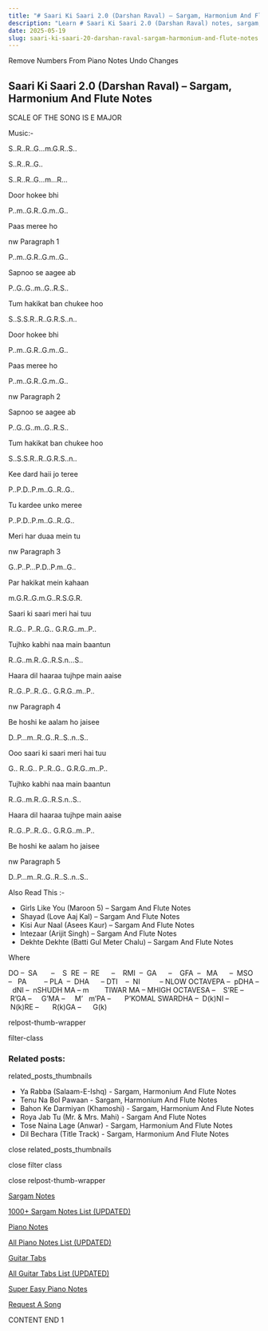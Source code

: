 ```yaml
---
title: "# Saari Ki Saari 2.0 (Darshan Raval) – Sargam, Harmonium And Flute Notes"
description: "Learn # Saari Ki Saari 2.0 (Darshan Raval) notes, sargam, harmonium notations and flute notes. Easy step-by-step tutorial for beginners."
date: 2025-05-19
slug: saari-ki-saari-20-darshan-raval-sargam-harmonium-and-flute-notes
---
```


Remove Numbers From Piano Notes
Undo Changes



## Saari Ki Saari 2.0 (Darshan Raval) – Sargam, Harmonium And Flute Notes



SCALE OF THE SONG IS E MAJOR



Music:-



S..R..R..G…m.G.R..S..



S..R..R..G..



S..R..R..G…m…R…



Door hokee bhi



P..m..G.R..G.m..G..



Paas meree ho



nw Paragraph 1

P..m..G.R..G.m..G..



Sapnoo se aagee ab



P..G..G..m..G..R.S..



Tum hakikat ban chukee hoo



S..S.S.R..R..G.R.S..n..



Door hokee bhi



P..m..G.R..G.m..G..



Paas meree ho



P..m..G.R..G.m..G..

nw Paragraph 2



Sapnoo se aagee ab



P..G..G..m..G..R.S..



Tum hakikat ban chukee hoo



S..S.S.R..R..G.R.S..n..



Kee dard haii jo teree



P..P.D..P.m..G..R..G..



Tu kardee unko meree



P..P.D..P.m..G..R..G..



Meri har duaa mein tu



nw Paragraph 3

G..P..P…P.D..P.m..G..



Par hakikat mein kahaan



m.G.R..G.m.G..R.S.G.R.



Saari ki saari meri hai tuu



R..G.. P..R..G.. G.R.G..m..P..



Tujhko kabhi naa main baantun



R..G..m.R..G..R.S.n…S..



Haara dil haaraa tujhpe main aaise



R..G..P..R..G.. G.R.G..m..P..

nw Paragraph 4



Be hoshi ke aalam ho jaisee



D..P…m..R..G..R..S..n..S..



Ooo saari ki saari meri hai tuu



G.. R..G.. P..R..G.. G.R.G..m..P..



Tujhko kabhi naa main baantun



R..G..m.R..G..R.S.n..S..



Haara dil haaraa tujhpe main aaise



R..G..P..R..G.. G.R.G..m..P..



Be hoshi ke aalam ho jaisee



nw Paragraph 5

D..P…m..R..G..R..S..n..S..



Also Read This :-



* Girls Like You (Maroon 5) – Sargam And Flute Notes
* Shayad (Love Aaj Kal) – Sargam And Flute Notes
* Kisi Aur Naal (Asees Kaur) – Sargam And Flute Notes
* Intezaar (Arijit Singh) – Sargam And Flute Notes
* Dekhte Dekhte (Batti Gul Meter Chalu) – Sargam And Flute Notes



Where



DO –  SA       –    S  RE  –  RE      –    RMI  –  GA      –    GFA  –   MA      –  MSO  –   PA         – PLA  –  DHA      – DTI    –  NI          – NLOW OCTAVEPA –  pDHA –  dNI –  nSHUDH MA – m        TIWAR MA – MHIGH OCTAVESA –    S’RE –     R’GA –     G’MA –     M’   m’PA –       P’KOMAL SWARDHA –  D(k)NI –       N(k)RE –       R(k)GA –      G(k)



relpost-thumb-wrapper

filter-class

### Related posts:

related_posts_thumbnails

* Ya Rabba (Salaam-E-Ishq) - Sargam, Harmonium And Flute Notes
* Tenu Na Bol Pawaan - Sargam, Harmonium And Flute Notes
* Bahon Ke Darmiyan (Khamoshi) - Sargam, Harmonium And Flute Notes
* Roya Jab Tu (Mr. & Mrs. Mahi) - Sargam And Flute Notes
* Tose Naina Lage (Anwar) - Sargam, Harmonium And Flute Notes
* Dil Bechara (Title Track) - Sargam, Harmonium And Flute Notes

close related_posts_thumbnails

close filter class

close relpost-thumb-wrapper

[Sargam Notes](/sargam-notes.html)

[1000+ Sargam Notes List (UPDATED)](/all-songs-list-sargam-notes.html)

[Piano Notes](/piano-notes.html)

[All Piano Notes List (UPDATED)](/all-songs-list-piano-notes.html)

[Guitar Tabs](/guitar-tabs.html)

[All Guitar Tabs List (UPDATED)](/all-songs-list-guitar-tabs.html)

[Super Easy Piano Notes](https://studywall.in/)

[Request A Song](/request-a-song.html)

CONTENT END 1

